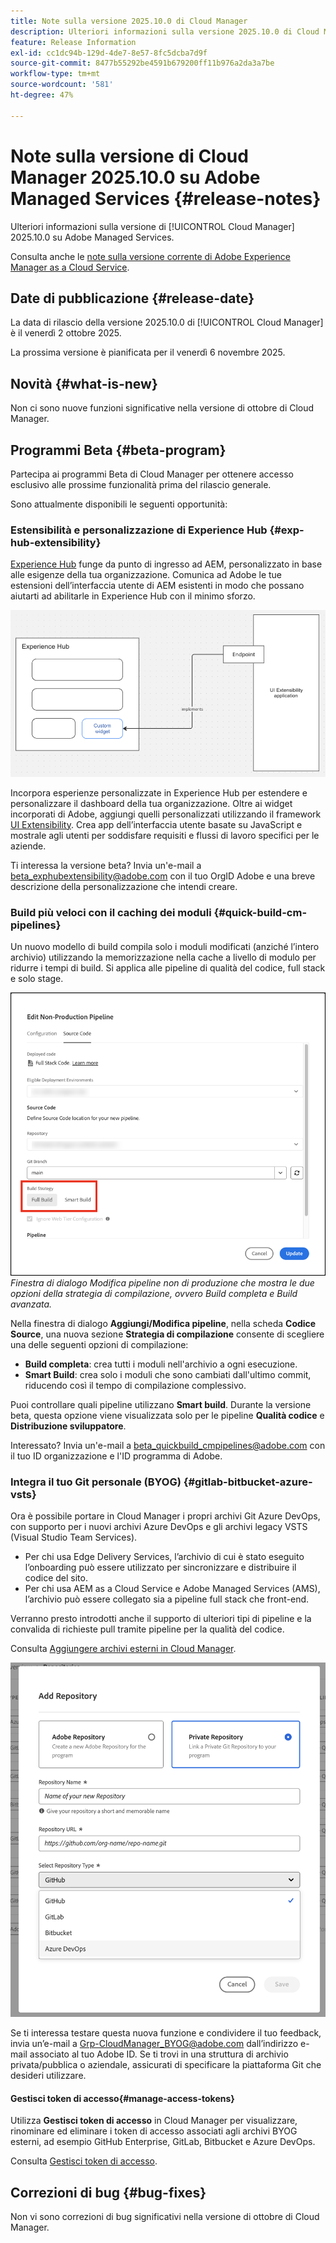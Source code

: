 ```yaml
---
title: Note sulla versione 2025.10.0 di Cloud Manager
description: Ulteriori informazioni sulla versione 2025.10.0 di Cloud Manager su Adobe Managed Services.
feature: Release Information
exl-id: cc1dc94b-129d-4de7-8e57-8fc5dcba7d9f
source-git-commit: 8477b55292be4591b679200ff11b976a2da3a7be
workflow-type: tm+mt
source-wordcount: '581'
ht-degree: 47%

---
```


# Note sulla versione di Cloud Manager 2025.10.0 su Adobe Managed Services {#release-notes}

<!-- RELEASE WIKI  https://wiki.corp.adobe.com/display/DMSArchitecture/Cloud+Manager+2025.04.0+Release -->

Ulteriori informazioni sulla versione di [!UICONTROL Cloud Manager] 2025.10.0 su Adobe Managed Services.

Consulta anche le [note sulla versione corrente di Adobe Experience Manager as a Cloud Service](https://experienceleague.adobe.com/it/docs/experience-manager-cloud-service/content/release-notes/home).

## Date di pubblicazione {#release-date}

La data di rilascio della versione 2025.10.0 di [!UICONTROL Cloud Manager] è il venerdì 2 ottobre 2025.

<!-- There are no significant new features or bug fixes in the May Cloud Manager release. -->

La prossima versione è pianificata per il venerdì 6 novembre 2025.

<!-- SAVE FOR FUTURE POSSIBLE USE There are no significant new features or bug fixes in the May Cloud Manager release. -->

## Novità {#what-is-new}

Non ci sono nuove funzioni significative nella versione di ottobre di Cloud Manager.


## Programmi Beta {#beta-program}

Partecipa ai programmi Beta di Cloud Manager per ottenere accesso esclusivo alle prossime funzionalità prima del rilascio generale.

Sono attualmente disponibili le seguenti opportunità:

### Estensibilità e personalizzazione di Experience Hub {#exp-hub-extensibility}

[Experience Hub](https://experienceleague.adobe.com/en/docs/experience-manager-65/content/experience-hub/experience-hub) funge da punto di ingresso ad AEM, personalizzato in base alle esigenze della tua organizzazione. Comunica ad Adobe le tue estensioni dell’interfaccia utente di AEM esistenti in modo che possano aiutarti ad abilitarle in Experience Hub con il minimo sforzo.

![Diagramma del flusso di lavoro di estensibilità e personalizzazione di Experience Hub](/help/release-notes/assets/experience-hub-extensibility-customization.png)

Incorpora esperienze personalizzate in Experience Hub per estendere e personalizzare il dashboard della tua organizzazione. Oltre ai widget incorporati di Adobe, aggiungi quelli personalizzati utilizzando il framework [UI Extensibility](https://developer.adobe.com/uix/docs/). Crea app dell’interfaccia utente basate su JavaScript e mostrale agli utenti per soddisfare requisiti e flussi di lavoro specifici per le aziende.

Ti interessa la versione beta? Invia un&#39;e-mail a [beta_exphubextensibility@adobe.com](mailto:beta_exphubextensibility@adobe.com) con il tuo OrgID Adobe e una breve descrizione della personalizzazione che intendi creare.

### Build più veloci con il caching dei moduli {#quick-build-cm-pipelines}

Un nuovo modello di build compila solo i moduli modificati (anziché l’intero archivio) utilizzando la memorizzazione nella cache a livello di modulo per ridurre i tempi di build. Si applica alle pipeline di qualità del codice, full stack e solo stage.

![Finestra di dialogo Modifica pipeline non di produzione che mostra le due opzioni della strategia di compilazione, ovvero Build completa e Build avanzata](/help/release-notes/assets/non-production-pipeline-edit.png) *Finestra di dialogo Modifica pipeline non di produzione che mostra le due opzioni della strategia di compilazione, ovvero Build completa e Build avanzata.*

Nella finestra di dialogo **Aggiungi/Modifica pipeline**, nella scheda **Codice Source**, una nuova sezione **Strategia di compilazione** consente di scegliere una delle seguenti opzioni di compilazione:

* **Build completa**: crea tutti i moduli nell&#39;archivio a ogni esecuzione.
* **Smart Build**: crea solo i moduli che sono cambiati dall&#39;ultimo commit, riducendo così il tempo di compilazione complessivo.

Puoi controllare quali pipeline utilizzano **Smart build**. Durante la versione beta, questa opzione viene visualizzata solo per le pipeline **Qualità codice** e **Distribuzione sviluppatore**.

Interessato? Invia un&#39;e-mail a [beta_quickbuild_cmpipelines@adobe.com](mailto:beta_quickbuild_cmpipelines@adobe.com) con il tuo ID organizzazione e l&#39;ID programma di Adobe.

<!-- You can deactivate incremental builds at the pipeline level by setting the property `CM_BUILD_DISABLE_MODULE_CACHING` to `true` (effective during the `BUILD` step). For how to add pipeline variables, see [Pipeline variables](/help/getting-started/build-environment.md#pipeline-variables). -->


### Integra il tuo Git personale (BYOG) {#gitlab-bitbucket-azure-vsts}

<!-- BOTH CS & AMS -->

Ora è possibile portare in Cloud Manager i propri archivi Git Azure DevOps, con supporto per i nuovi archivi Azure DevOps e gli archivi legacy VSTS (Visual Studio Team Services).

* Per chi usa Edge Delivery Services, l’archivio di cui è stato eseguito l’onboarding può essere utilizzato per sincronizzare e distribuire il codice del sito.
* Per chi usa AEM as a Cloud Service e Adobe Managed Services (AMS), l’archivio può essere collegato sia a pipeline full stack che front-end.

Verranno presto introdotti anche il supporto di ulteriori tipi di pipeline e la convalida di richieste pull tramite pipeline per la qualità del codice.

Consulta [Aggiungere archivi esterni in Cloud Manager](/help/managing-code/external-repositories.md).

![Finestra di dialogo Aggiungi archivio](/help/release-notes/assets/azure-repo.png)

Se ti interessa testare questa nuova funzione e condividere il tuo feedback, invia un’e-mail a [Grp-CloudManager_BYOG@adobe.com](mailto:grp-cloudmanager_byog@adobe.com) dall’indirizzo e-mail associato al tuo Adobe ID. Se ti trovi in una struttura di archivio privata/pubblica o aziendale, assicurati di specificare la piattaforma Git che desideri utilizzare.

#### Gestisci token di accesso{#manage-access-tokens}

Utilizza **Gestisci token di accesso** in Cloud Manager per visualizzare, rinominare ed eliminare i token di accesso associati agli archivi BYOG esterni, ad esempio GitHub Enterprise, GitLab, Bitbucket e Azure DevOps.

Consulta [Gestisci token di accesso](/help/managing-code/manage-access-tokens.md).

<!-- If you are interested in testing this new feature and sharing your feedback, send an email to [Grp-CloudManager_BYOG@adobe.com](mailto:grp-cloudmanager_byog@adobe.com) from your email address associated with your Adobe ID. -->

## Correzioni di bug {#bug-fixes}

Non vi sono correzioni di bug significativi nella versione di ottobre di Cloud Manager.

<!--
Known Issues {#known-issues}

* A -->
